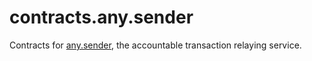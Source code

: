 # contracts.any.sender
Contracts for [any.sender](https://github.com/PISAresearch/docs.any.sender), the accountable transaction relaying service.
